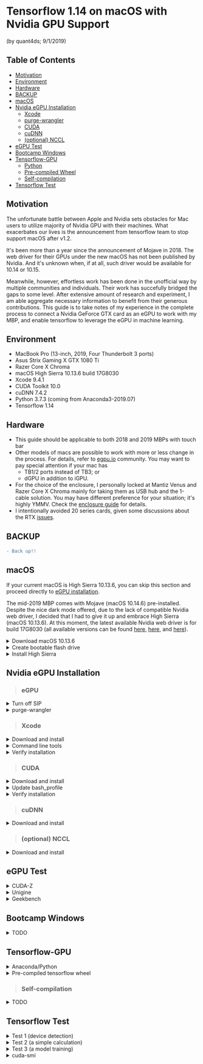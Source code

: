 # Tensorflow 1.14 on macOS with Nvidia GPU Support
(by quant4ds; 9/1/2019)
<!-- OSX10.13.6-17G2208_Xcode9.4.1_tensorflow1.14_python3.7.3_CUDA10.0_cuDNN7.4.2 -->

## Table of Contents
- [Motivation][101]
- [Environment][102]
- [Hardware][103]
- [BACKUP][104]
- [macOS][105]
- [Nvidia eGPU Installation][106]
    + [Xcode][107]
    + [purge-wrangler][108]
    + [CUDA][109]
    + [cuDNN][110]
    + [(optional) NCCL][111]
- [eGPU Test][112]
- [Bootcamp Windows][113]
- [Tensorflow-GPU][114]
    + [Python][115]
    + [Pre-compiled Wheel][116]
    + [Self-compilation][117]
- [Tensorflow Test][118]

## Motivation
The unfortunate battle between Apple and Nvidia sets obstacles for Mac users to utilize majority of Nvidia GPU with their machines. What exacerbates our lives is the announcement from tensorflow team to stop support macOS after v1.2. 

It's been more than a year since the announcement of Mojave in 2018. The web driver for their GPUs under the new macOS has not been published by Nvidia. And it's unknown when, if at all, such driver would be available for 10.14 or 10.15. 

Meanwhile, however, effortless work has been done in the unofficial way by multiple communities and individuals. Their work has succefully bridged the gaps to some level. After extensive amount of research and experiment, I am able aggregate necessary information to benefit from their generous contributions. This guide is to take notes of my experience in the complete process to connect a Nvidia GeForce GTX card as an eGPU to work with my MBP, and enable tensorflow to leverage the eGPU in machine learning. 

## Environment
- MacBook Pro (13-inch, 2019, Four Thunderbolt 3 ports) 
- Asus Strix Gaming X GTX 1080 Ti
- Razer Core X Chroma
- macOS High Sierra 10.13.6 build 17G8030
- Xcode 9.4.1
- CUDA Toolkit 10.0
- cuDNN 7.4.2
- Python 3.7.3 (coming from Anaconda3-2019.07)
- Tensorflow 1.14

## Hardware
- This guide should be applicable to both 2018 and 2019 MBPs with touch bar
- Other models of macs are possible to work with more or less change in the process. For details, refer to [egpu.io](https://egpu.io) community. You may want to pay special attention if your mac has 
    + TB1/2 ports instead of TB3; or
    + dGPU in addition to iGPU.
- For the choice of the enclosure, I personally locked at Mantiz Venus and Razer Core X Chroma mainly for taking them as USB hub and the 1-cable solution. You may have different preference for your situation; it's highly YMMV. Check the [enclosure guide](https://egpu.io/best-egpu-buyers-guide/#tb3-enclosures) for details. 
- I intentionally avoided 20 series cards, given some discussions about the RTX [issues](https://www.nvidia.com/en-us/geforce/forums/geforce-graphics-cards/5/296479/another-dead-rtx-2080ti-with-an-explanation/). 

## BACKUP
```diff
- Back up!!
```

## macOS
If your current macOS is High Sierra 10.13.6, you can skip this section and proceed directly to [eGPU installation](https://github.com/quant4ds/tensorflow_gpu_macOS#nvidia-egpu-installation). 

The mid-2019 MBP comes with Mojave (macOS 10.14.6) pre-installed. Despite the nice dark mode offered, due to the lack of compatible Nvidia web driver, I decided that I had to give it up and embrace High Sierra (macOS 10.13.6). At this moment, the latest available Nvidia web driver is for build 17G8030 (all available versions can be found [here](https://www.insanelymac.com/forum/topic/324195-nvidia-web-driver-updates-for-macos-high-sierra-update-july-30-2019/), [here](https://www.tonymacx86.com/nvidia-drivers/), and [here](http://www.macvidcards.com/drivers.html)). 

<details>
  <summary>Download macOS 10.13.6</summary>
  
  - **For 2018 and 2019 MBPs with touch bar, you have to download a special built of the High Sierra (i.e., 17G2208).** 
      + It's reported that regular build High Sierra (i.e., 17G65) is not compatible with 2018 MBP with touch bar. I tested on my 2019 MBP and it's also no-go. 
  - Four ways to download: 
      + Direct download link if you can find one - I used this [17G2208](http://oceanofdmg.com/download-macos-high-sierra-v10-13-6-17g2208-app-store-dmg/); 
      + Use the [patcher](http://dosdude1.com/highsierra/) (only for regular build 17G65);
      + First directly download the compact downloader from [app store](https://apps.apple.com/us/app/macos-high-sierra/id1246284741?mt=12), followed by modifying the file as shown in [这里](https://www.newlearner.site/2019/07/22/full-size-macos.html) (only for regular build 17G65); and
      + Download [installinstallmacos.py](https://github.com/munki/macadmin-scripts/blob/master/installinstallmacos.py) and follow the [instruction](https://github.com/munki/macadmin-scripts/blob/master/docs/installinstallmacos.md) (for all latest versions including both 17G2208 and 17G65). 
  - Verify the installer authenticity
      + Double click the to mount the .dmg file
      + Run below command in terminal to get Sha1 checksum of the installer
      ```bash
      $ shasum /Volumes/macOS.High.Sierra.10.13.6/Install*OS*.app/Contents/SharedSupport/{Base,Install}*.dmg
      ```
      + Compare against [here](https://github.com/notpeter/apple-installer-checksums)
</details>

<details>
  <summary>Create bootable flash drive</summary>
  
  - **The flash drive should be at least 8gb in capacity.**
  - Use Disk Utilities to erase the flash drive as "Mac OS Extended (Journaled)" format and named as "HighSierra" (or any name you wish); 
  - Double click to mount the High Sierra .dmg file that you have just downloaded or created; 
  - Run below commands in terminal:
  ```bash
  $ cd /Volumes/macOS.High.Sierra.10.13.6 
  $ sudo /Volumes/macOS.High.Sierra.10.13.6/Install\ macOS\ High\ Sierra.app/Contents/Resources/createinstallmedia --volume /Volumes/HighSierra --applicationpath /Volumes/macOS.High.Sierra.10.13.6/Install\ macOS\ High\ Sierra.app --nointeraction
  ```
  - The flash drive name changes to “Install macOS High Sierra”.
</details>

<details>
  <summary>Install High Sierra</summary>
  
  - First make sure the mac can be booted from external sources:
      + Restart the mac while pressing Command+R and holding until entering recovery mode;
      + Turn on "Allow Booting From External Media" under the Startup Security Utility in menu. 
  - Plug in the bootable flash drive and restart the mac, while pressing the Option key and holding until start option shows;
  - Select "Install macOS High Sierra" and enter; 
  - In the recovery mode, erase the internal SSD as "APFS" format and name it "Macintosh HD" as convention (or any other name you wish);
      + When erasing, select the **whole SSD ("APPLE HDD...")**;
      + Do not prefer to select "Case Sensitive" or "Encrypted" format for convenience.
  - Install... 
      + When the fresh installation completes, the build code shows as 17G2208;
      + Run updates from app store;
      + now the build code shows as 17G8030.
</details>

## Nvidia eGPU Installation
> ### eGPU

<details>
  <summary>Turn off SIP</summary>
 
  - Restart the mac while pressing Command+R and holding until entering recovery mode;
  - Select "Terminal" under Utilities in menu, and run below command:
  ```bash
  $ csrutil disable
  ```
</details>

<details>
  <summary>purge-wrangler</summary>
  
  - Restart the mac while the eGPU is plugged in;
  - Run below commands in terminal (will be asked to restart after running):
  ```bash
  $ curl -s "https://api.github.com/repos/mayankk2308/purge-wrangler/releases/latest" | grep '"browser_download_url":' | sed -E 's/.*"([^"]+)".*/\1/' | xargs curl -L -s -0 > purge-wrangler.sh && chmod +x purge-wrangler.sh && ./purge-wrangler.sh && rm purge-wrangler.sh
  ```
      + It automatically installs Nvidia web driver (currently v387.10.10.10.40.130), which won’t succeed when trying to install manually on macOS 10.13.6 build 17G2208.
  - Source code, instuction, and discussions can be found [here](https://github.com/mayankk2308/purge-wrangler), and [here](https://egpu.io/purge-wrangler.sh).

  ---
  **Note**:  
  An alternative to purge-wrangler is [macOS-eGPU](https://github.com/learex/macOS-eGPU). Instruction can be found [here](https://theunlockr.com/how-to-use-nvidia-cards-with-your-mac-egpu/). However the former is recommended. 
  ---
</details>

> ### Xcode

<details>
  <summary>Download and install</summary>
 
  - Download Xcode 9.4.1 from [apple developer site](https://developer.apple.com/download/more/). 
      + Xcode 10.0 seems to be the latest version that can be installed on High Sierra without and mod. However, **it will cause error in CUDA installation** (tested; something similar is also mentioned [这里](https://segmentfault.com/a/1190000015807229)). 
  - Run below command in terminal:
  ```bash
  $ sudo xcode-select -s /Applications/Xcode.app
  ```
</details>

<details>
  <summary>Command line tools</summary>
 
  - Download Command Line Tools for Xcode and install from [apple developer site](https://developer.apple.com/download/more/).
      + Select the version **matching macOS 10.13 and Xcode 9.4.1**
</details>

<details>
  <summary>Verify installation</summary>

  - Run below command in terminal:
  ```bash
  $ cc -v
  Apple LLVM version 9.1.0 (clang-902.0.39.2)
  Target: x86_64-apple-darwin17.7.0
  Thread model: posix
  InstalledDir: /Applications/Xcode.app/Contents/Developer/Toolchains/XcodeDefault.xctoolchain/usr/bin
  ```
</details>

> ### CUDA

<details>
  <summary>Download and install</summary>

  - If already has CUDA installed, uninstall first by running below commands in terminal:
  ```bash
  $ sudo /usr/local/bin/uninstall_cuda_drv.pl 
  $ sudo /usr/local/cuda/bin/uninstall_cuda_10.0.pl  # change CUDA version as needed
  $ sudo rm -rf /Developer/NVIDIA/CUDA-10.0/  # change CUDA version as needed
  $ sudo rm -rf /Library/Frameworks/CUDA.framework 
  $ sudo rm -rf /usr/local/cuda/
  ```
  - CUDA driver:
      + Download version 410.130 from [here](https://www.nvidia.com/en-us/drivers/cuda/macosx-cuda-410-130-driver/) (to **match CUDA toolkit 10.0**);
      + Install...
  - CUDA toolkit:
      + Download version 10.0.130 from [here](https://developer.nvidia.com/cuda-toolkit-archive) (to **match Nvidia web driver** [installed](https://github.com/quant4ds/tensorflow_gpu_macOS#nvidia-egpu-installation) as shown [here](https://www.nvidia.com/download/driverResults.aspx/149652/));
      ```bash
      Version:  387.10.10.10.40.130
      Release Date:   2019.7.30
      Operating System:   macOS High Sierra 10.13.6
      CUDA Toolkit:   10.1
      ```
      + Install... 
</details>

<details>
  <summary>Update bash_profile</summary>

  - Run below commands in terminal to open the file:
  ```bash
  $ touch ~/.bash_profile; open ~/.bash_profile
  ```
  - Add below lines and save:
  ```bash
  export CUDA_HOME=/usr/local/cuda  
  export DYLD_LIBRARY_PATH="$CUDA_HOME/lib:$CUDA_HOME/nvvm/lib:$CUDA_HOME/extras/CUPTI/lib:/usr/local/nccl/lib"  
  export LD_LIBRARY_PATH=$DYLD_LIBRARY_PATH  
  export PATH=$CUDA_HOME/bin:$PATH
  ```
      + **Special attention needs to be paid to line changer "\r\n"**
  - Run below command in terminal to apply bash_profile:
  ```bash
  $ . ~/.bash_profile
  ```

  ---
  **Note**:  
  If not using bash, then should change other file accordingly (e.g., ~/.zshrc if using zsh).
  ---
</details>

<details>
  <summary>Verify installation</summary>

  - Run below commands in terminal:
  ```bash
  $ nvcc -V
  nvcc: NVIDIA (R) Cuda compiler driver
  Copyright (c) 2005-2018 NVIDIA Corporation
  Built on Sat_Aug_25_21:08:56_CDT_2018
  Cuda compilation tools, release 10.0, V10.0.130
  ```
  and
  ```bash
  $ kextstat | grep -i cuda.
  171    0 0xffffff7f84f15000 0x2000     0x2000     com.nvidia.CUDA (1.1.0) E13478CB-B251-3C0A-86E9-A6B56F528FE8 <4 1>
  ```
  - Sample test by running below commands in terminal:
  ```bash
  $ cd /usr/local/cuda/samples
  $ sudo make -C 1_Utilities/deviceQuery
  $ ./bin/x86_64/darwin/release/deviceQuery
  ./bin/x86_64/darwin/release/deviceQuery Starting...

   CUDA Device Query (Runtime API) version (CUDART static linking)

  Detected 1 CUDA Capable device(s)

  Device 0: "GeForce GTX 1080 Ti"
    CUDA Driver Version / Runtime Version          10.0 / 10.0
    CUDA Capability Major/Minor version number:    6.1
    Total amount of global memory:                 11264 MBytes (11810963456 bytes)
    (28) Multiprocessors, (128) CUDA Cores/MP:     3584 CUDA Cores
    GPU Max Clock rate:                            1607 MHz (1.61 GHz)
    Memory Clock rate:                             5505 Mhz
    Memory Bus Width:                              352-bit
    L2 Cache Size:                                 2883584 bytes
    Maximum Texture Dimension Size (x,y,z)         1D=(131072), 2D=(131072, 65536), 3D=(16384, 16384, 16384)
    Maximum Layered 1D Texture Size, (num) layers  1D=(32768), 2048 layers
    Maximum Layered 2D Texture Size, (num) layers  2D=(32768, 32768), 2048 layers
    Total amount of constant memory:               65536 bytes
    Total amount of shared memory per block:       49152 bytes
    Total number of registers available per block: 65536
    Warp size:                                     32
    Maximum number of threads per multiprocessor:  2048
    Maximum number of threads per block:           1024
    Max dimension size of a thread block (x,y,z): (1024, 1024, 64)
    Max dimension size of a grid size    (x,y,z): (2147483647, 65535, 65535)
    Maximum memory pitch:                          2147483647 bytes
    Texture alignment:                             512 bytes
    Concurrent copy and kernel execution:          Yes with 2 copy engine(s)
    Run time limit on kernels:                     Yes
    Integrated GPU sharing Host Memory:            No
    Support host page-locked memory mapping:       Yes
    Alignment requirement for Surfaces:            Yes
    Device has ECC support:                        Disabled
    Device supports Unified Addressing (UVA):      Yes
    Device supports Compute Preemption:            Yes
    Supports Cooperative Kernel Launch:            Yes
    Supports MultiDevice Co-op Kernel Launch:      Yes
    Device PCI Domain ID / Bus ID / location ID:   0 / 67 / 0
    Compute Mode:
       < Default (multiple host threads can use ::cudaSetDevice() with device simultaneously) >

  deviceQuery, CUDA Driver = CUDART, CUDA Driver Version = 10.0, CUDA Runtime Version = 10.0, NumDevs = 1
  Result = PASS
  ```
    + Look for the "**Resule = PASS**" in the end of the output.
</details>

> ### cuDNN

<details>
  <summary>Download and install</summary>

  - Download version 7.4.2 from [here](https://developer.nvidia.com/rdp/cudnn-archive) (to **match CUDA toolkit 10.0**);
  - Run below command in terminal:
      + Copy:
      ```bash
      $ sudo cp ~/Downloads/cudnn-10.0-osx-x64-v7.4.2.24.tar /Developer/
      ```
      + Uncompress:
      ```bash
      $ sudo tar -xvf /Developer/cudnn-10.0-osx-x64-v7.4.2.24.tar -C /Developer/
      ```
      + Combine cuDNN with CUDA:
      ```bash
      $ sudo mv /Developer/cuda/include/cudnn.h /Developer/NVIDIA/CUDA-10.0/include/ 
      $ sudo mv /Developer/cuda/lib/libcudnn* /Developer/NVIDIA/CUDA-10.0/lib/ 
      $ sudo ln -s /Developer/NVIDIA/CUDA-10.0/include/* /usr/local/cuda/include/ 
      $ sudo ln -s /Developer/NVIDIA/CUDA-10.0/lib/* /usr/local/cuda/lib/
      ```
</details>

> ### (optional) NCCL

<details>
  <summary>Download and install</summary>

  - Download version 2.4.8 from [here](https://developer.nvidia.com/nccl/nccl-download) (to **match CUDA toolkit 10.0**);
      + Need "The Unarchiver" from app store to uncompress the .txz archive
  - Run below commands in terminal:
  ```bash
  $ sudo mkdir -p /usr/local/nccl 
  $ sudo cp -a /Volumes/nccl_2.4.8-1+cuda10.0_x86_64/* /usr/local/nccl 
  $ sudo mkdir -p /usr/local/include/third_party/nccl  
  $ sudo ln -s /usr/local/nccl/include/nccl.h /usr/local/include/third_party/nccl  
  ```

  ---
  **Note**:  
  Probably only needed for MBP15 with dGPU.
  ---
</details>

## eGPU Test

<details>
  <summary>CUDA-Z</summary>

  - Install
  - Result
  ![](/misc/guda_z.png)

</details>

<details>
  <summary>Unigine</summary>

  - Valley
  - Heaven
</details>

<details>
  <summary>Geekbench</summary>

</details>

## Bootcamp Windows

<details>
  <summary>TODO</summary>

  - https://egpu.io/boot-camp-egpu-setup-guide/
  - https://egpu.io/forums/mac-setup/automate-egpu-efi-egpu-boot-manager-for-macos-and-windows/
  - https://blog.csdn.net/ssujoensiang/article/details/78620616
</details>

## Tensorflow-GPU

<details>
  <summary>Anaconda/Python</summary>

  - Download and install Anaconda3 2019.07 from [here](https://repo.anaconda.com/archive/Anaconda3-2019.07-MacOSX-x86_64.pkg);
      + Python 3.7.3 is included
  - Run below command in terminal to create a virtual environment:
  ```bash
  $ conda create —name tf_gpu python=3.7
  ```
</details>

<details>
  <summary>Pre-compiled tensorflow wheel</summary>

  - Download "tensorflow-1.14.0rc1-py27-py37-cuda10-cudnn74-full" from [here](https://github.com/TomHeaven/tensorflow-osx-build/releases/tag/v1.14.0rc1_cu100);
      + Compilation elements **match all environment/driver/software versions**.
  - Run below commands in terminal to install tensorflow:
  ```bash
  $ conda activate tf_gpu 
  $ pip install ~/Downloads/tensorflow-1.14.0rc1-cp37-cp37m-macosx_10_13_x86_64.whl
  ```
</details>

> ### Self-compilation

<details>
  <summary>TODO</summary>

  - homebrew
  - llvm
  - bazel
  - https://github.com/TomHeaven/tensorflow-osx-build/blob/master/build_instructions_1.10.md
</details>

## Tensorflow Test

<details>
  <summary>Test 1 (device detection)</summary>

  Run below python code:
  ```python
  from tensorflow.python.client import device_lib
  print(device_lib.list_local_devices())
  ```
  We get:
  ```python
  2019-09-03 12:50:43.381079: I tensorflow/stream_executor/platform/default/dso_loader.cc:42] Successfully opened dynamic library libcudart.10.0.dylib
  2019-09-03 12:50:45.565103: I tensorflow/stream_executor/platform/default/  dso_loader.cc:42] Successfully opened dynamic library libcuda.dylib
  2019-09-03 12:50:45.570169: I tensorflow/stream_executor/cuda/cuda_gpu_executor  .cc:966] OS X does not support NUMA - returning NUMA node zero
  2019-09-03 12:50:45.570297: I tensorflow/core/common_runtime/gpu/gpu_device.cc:  1640] Found device 0 with properties: 
  name: GeForce GTX 1080 Ti major: 6 minor: 1 memoryClockRate(GHz): 1.607
  pciBusID: 0000:43:00.0
  2019-09-03 12:50:45.570393: I tensorflow/stream_executor/platform/default/  dso_loader.cc:42] Successfully opened dynamic library libcudart.10.0.dylib
  2019-09-03 12:50:45.613619: I tensorflow/stream_executor/platform/default/  dso_loader.cc:42] Successfully opened dynamic library libcublas.10.0.dylib
  2019-09-03 12:50:45.647913: I tensorflow/stream_executor/platform/default/  dso_loader.cc:42] Successfully opened dynamic library libcufft.10.0.dylib
  2019-09-03 12:50:45.663483: I tensorflow/stream_executor/platform/default/  dso_loader.cc:42] Successfully opened dynamic library libcurand.10.0.dylib
  2019-09-03 12:50:45.720211: I tensorflow/stream_executor/platform/default/  dso_loader.cc:42] Successfully opened dynamic library libcusolver.10.0.  dylib
  2019-09-03 12:50:45.755571: I tensorflow/stream_executor/platform/default/  dso_loader.cc:42] Successfully opened dynamic library libcusparse.10.0.  dylib
  2019-09-03 12:50:45.798164: I tensorflow/stream_executor/platform/default/  dso_loader.cc:42] Successfully opened dynamic library libcudnn.7.dylib
  2019-09-03 12:50:45.798272: I tensorflow/stream_executor/cuda/cuda_gpu_executor  .cc:966] OS X does not support NUMA - returning NUMA node zero
  2019-09-03 12:50:45.798491: I tensorflow/stream_executor/cuda/cuda_gpu_executor  .cc:966] OS X does not support NUMA - returning NUMA node zero
  2019-09-03 12:50:45.798595: I tensorflow/core/common_runtime/gpu/gpu_device.cc:  1763] Adding visible gpu devices: 0
  2019-09-03 12:50:45.798732: I tensorflow/stream_executor/platform/default/  dso_loader.cc:42] Successfully opened dynamic library libcudart.10.0.dylib
  2019-09-03 12:50:47.160671: I tensorflow/core/common_runtime/gpu/gpu_device.cc:  1181] Device interconnect StreamExecutor with strength 1 edge matrix:
  2019-09-03 12:50:47.160684: I tensorflow/core/common_runtime/gpu/gpu_device.cc:  1187]      0 
  2019-09-03 12:50:47.160687: I tensorflow/core/common_runtime/gpu/gpu_device.cc:  1200] 0:   N 
  2019-09-03 12:50:47.160858: I tensorflow/stream_executor/cuda/cuda_gpu_executor  .cc:966] OS X does not support NUMA - returning NUMA node zero
  2019-09-03 12:50:47.161059: I tensorflow/stream_executor/cuda/cuda_gpu_executor  .cc:966] OS X does not support NUMA - returning NUMA node zero
  2019-09-03 12:50:47.161228: I tensorflow/stream_executor/cuda/cuda_gpu_executor  .cc:966] OS X does not support NUMA - returning NUMA node zero
  2019-09-03 12:50:47.161349: I tensorflow/core/common_runtime/gpu/gpu_device.cc:  1326] Created TensorFlow device (/device:GPU:0 with 8264 MB memory) ->   physical GPU (device: 0, name: GeForce GTX 1080 Ti, pci bus id: 0000:43:00.  0, compute capability: 6.1)
  [name: "/device:CPU:0"
  device_type: "CPU"
  memory_limit: 268435456
  locality {
  }
  incarnation: 14163670328676646715
  , name: "/device:GPU:0"
  device_type: "GPU"
  memory_limit: 8665955328
  locality {
    bus_id: 1
    links {
    }
  }
  incarnation: 11986345720044061
  physical_device_desc: "device: 0, name: GeForce GTX 1080 Ti, pci bus id:   0000:43:00.0, compute capability: 6.1"
  ]
  
  Process finished with exit code 0
  ```
</details>

<details>
  <summary>Test 2 (a simple calculation)</summary>

  Run below python code:
  ```python
  import tensorflow as tf
  
  config = tf.ConfigProto()
  config.log_device_placement = True
  
  a = tf.constant([1.0, 2.0, 3.0, 4.0, 5.0, 6.0], shape=[2, 3], name='a')
  b = tf.constant([1.0, 2.0, 3.0, 4.0, 5.0, 6.0], shape=[3, 2], name='b')
  c = tf.matmul(a, b)

  with tf.Session(config=config) as sess:
      print(sess.run(c))
  ```
  We get:
  ```python
  2019-09-03 12:56:57.447240: I tensorflow/stream_executor/platform/default/dso_loader.cc:42] Successfully opened dynamic library libcudart.10.0.dylib
  WARNING:tensorflow:From /Users/alex/Documents/workon/tf_gpu_test/gpu_test1.py:3  : The name tf.ConfigProto is deprecated. Please use tf.compat.v1.  ConfigProto instead.
  
  WARNING:tensorflow:From /Users/alex/Documents/workon/tf_gpu_test/gpu_test1.py:  11: The name tf.Session is deprecated. Please use tf.compat.v1.Session   instead.
  
  2019-09-03 12:56:58.667338: I tensorflow/stream_executor/platform/default/  dso_loader.cc:42] Successfully opened dynamic library libcuda.dylib
  2019-09-03 12:56:58.672698: I tensorflow/stream_executor/cuda/cuda_gpu_executor  .cc:966] OS X does not support NUMA - returning NUMA node zero
  2019-09-03 12:56:58.672828: I tensorflow/core/common_runtime/gpu/gpu_device.cc:  1640] Found device 0 with properties: 
  name: GeForce GTX 1080 Ti major: 6 minor: 1 memoryClockRate(GHz): 1.607
  pciBusID: 0000:43:00.0
  2019-09-03 12:56:58.672924: I tensorflow/stream_executor/platform/default/  dso_loader.cc:42] Successfully opened dynamic library libcudart.10.0.dylib
  2019-09-03 12:56:58.682121: I tensorflow/stream_executor/platform/default/  dso_loader.cc:42] Successfully opened dynamic library libcublas.10.0.dylib
  2019-09-03 12:56:58.688366: I tensorflow/stream_executor/platform/default/  dso_loader.cc:42] Successfully opened dynamic library libcufft.10.0.dylib
  2019-09-03 12:56:58.690745: I tensorflow/stream_executor/platform/default/  dso_loader.cc:42] Successfully opened dynamic library libcurand.10.0.dylib
  2019-09-03 12:56:58.701561: I tensorflow/stream_executor/platform/default/  dso_loader.cc:42] Successfully opened dynamic library libcusolver.10.0.  dylib
  2019-09-03 12:56:58.711459: I tensorflow/stream_executor/platform/default/  dso_loader.cc:42] Successfully opened dynamic library libcusparse.10.0.  dylib
  2019-09-03 12:56:58.723670: I tensorflow/stream_executor/platform/default/  dso_loader.cc:42] Successfully opened dynamic library libcudnn.7.dylib
  2019-09-03 12:56:58.723813: I tensorflow/stream_executor/cuda/cuda_gpu_executor  .cc:966] OS X does not support NUMA - returning NUMA node zero
  2019-09-03 12:56:58.724151: I tensorflow/stream_executor/cuda/cuda_gpu_executor  .cc:966] OS X does not support NUMA - returning NUMA node zero
  2019-09-03 12:56:58.724308: I tensorflow/core/common_runtime/gpu/gpu_device.cc:  1763] Adding visible gpu devices: 0
  2019-09-03 12:56:58.724472: I tensorflow/stream_executor/platform/default/  dso_loader.cc:42] Successfully opened dynamic library libcudart.10.0.dylib
  2019-09-03 12:56:59.301986: I tensorflow/core/common_runtime/gpu/gpu_device.cc:  1181] Device interconnect StreamExecutor with strength 1 edge matrix:
  2019-09-03 12:56:59.301999: I tensorflow/core/common_runtime/gpu/gpu_device.cc:  1187]      0 
  2019-09-03 12:56:59.302002: I tensorflow/core/common_runtime/gpu/gpu_device.cc:  1200] 0:   N 
  2019-09-03 12:56:59.302150: I tensorflow/stream_executor/cuda/cuda_gpu_executor  .cc:966] OS X does not support NUMA - returning NUMA node zero
  2019-09-03 12:56:59.302348: I tensorflow/stream_executor/cuda/cuda_gpu_executor  .cc:966] OS X does not support NUMA - returning NUMA node zero
  2019-09-03 12:56:59.302517: I tensorflow/stream_executor/cuda/cuda_gpu_executor  .cc:966] OS X does not support NUMA - returning NUMA node zero
  2019-09-03 12:56:59.302639: I tensorflow/core/common_runtime/gpu/gpu_device.cc:  1326] Created TensorFlow device (/job:localhost/replica:0/task:0/device:GPU  :0 with 8264 MB memory) -> physical GPU (device: 0, name: GeForce GTX 1080   Ti, pci bus id: 0000:43:00.0, compute capability: 6.1)
  2019-09-03 12:56:59.303165: I tensorflow/core/common_runtime/direct_session.cc:  296] Device mapping:
  /job:localhost/replica:0/task:0/device:GPU:0 -> device: 0, name: GeForce GTX   1080 Ti, pci bus id: 0000:43:00.0, compute capability: 6.1
  
  2019-09-03 12:56:59.303711: I tensorflow/core/common_runtime/placer.cc:54]   MatMul: (MatMul)/job:localhost/replica:0/task:0/device:GPU:0
  2019-09-03 12:56:59.303719: I tensorflow/core/common_runtime/placer.cc:54] a: (  Const)/job:localhost/replica:0/task:0/device:GPU:0
  2019-09-03 12:56:59.303725: I tensorflow/core/common_runtime/placer.cc:54] b: (  Const)/job:localhost/replica:0/task:0/device:GPU:0
  Device mapping:
  /job:localhost/replica:0/task:0/device:GPU:0 -> device: 0, name: GeForce GTX   1080 Ti, pci bus id: 0000:43:00.0, compute capability: 6.1
  MatMul: (MatMul): /job:localhost/replica:0/task:0/device:GPU:0
  a: (Const): /job:localhost/replica:0/task:0/device:GPU:0
  b: (Const): /job:localhost/replica:0/task:0/device:GPU:0
  [[22. 28.]
   [49. 64.]]
  
  Process finished with exit code 0
  ```


</details>

<details>
  <summary>Test 3 (a model training)</summary>

  Run below python code:
  ```python
  import tensorflow as tf
  import tensorflow.keras as keras
  import time
  
  class myCallback(keras.callbacks.Callback):
      def on_epoch_end(self, epoch, logs={}):
          if(logs.get("acc")>0.998):
              print("\nStop as accuracy on training data is over 99.8%")
              self.model.stop_training = True

  mnist = keras.datasets.mnist
  (image_train, label_train), (image_test, label_test) = mnist.load_data()
  image_train, image_test = image_train[: ,: ,: ,None]/255, image_test[: ,: ,: ,None]/255
  
  with tf.device("/gpu:0"):
      config = tf.ConfigProto()
      config.gpu_options.allow_growth = True 
      config.gpu_options.per_process_gpu_memory_fraction = 0.8 
      sess = tf.Session(config=config)
      keras.backend.set_session(sess)
  
      model = tf.keras.models.Sequential([
          keras.layers.Conv2D(64, [3,3], activation="relu", input_shape=[28,28,1]  ),
          keras.layers.MaxPooling2D([2,2]),
          keras.layers.Flatten(),
          keras.layers.Dense(128, activation="relu"),
          keras.layers.Dense(10, activation="softmax")
      ])
  
      model.compile(optimizer="adam",
                   loss="sparse_categorical_crossentropy",
                   metrics=["acc"])
  
      start_time = time.time()
      model.fit(image_train, label_train, epochs=20, callbacks=[myCallback()])
      duration = time.time() - start_time
      print('Training Duration %.3f sec' % (duration))
  
  model.evaluate(image_test, label_test)

  keras.backend.clear_session()
  ```
  We get:
  ```python
  2019-09-03 12:59:54.396877: I tensorflow/stream_executor/platform/default/dso_loader.cc:42] Successfully opened dynamic library libcudart.10.0.dylib
  WARNING:tensorflow:From /Users/alex/Documents/workon/tf_gpu_test/gpu_test3.py:  30: The name tf.ConfigProto is deprecated. Please use tf.compat.v1.  ConfigProto instead.
  
  WARNING:tensorflow:From /Users/alex/Documents/workon/tf_gpu_test/gpu_test3.py:  33: The name tf.Session is deprecated. Please use tf.compat.v1.Session   instead.
  
  2019-09-03 12:59:55.979836: I tensorflow/stream_executor/platform/default/  dso_loader.cc:42] Successfully opened dynamic library libcuda.dylib
  2019-09-03 12:59:55.986792: I tensorflow/stream_executor/cuda/cuda_gpu_executor  .cc:966] OS X does not support NUMA - returning NUMA node zero
  2019-09-03 12:59:55.986920: I tensorflow/core/common_runtime/gpu/gpu_device.cc:  1640] Found device 0 with properties: 
  name: GeForce GTX 1080 Ti major: 6 minor: 1 memoryClockRate(GHz): 1.607
  pciBusID: 0000:43:00.0
  2019-09-03 12:59:55.987018: I tensorflow/stream_executor/platform/default/  dso_loader.cc:42] Successfully opened dynamic library libcudart.10.0.dylib
  2019-09-03 12:59:55.991541: I tensorflow/stream_executor/platform/default/  dso_loader.cc:42] Successfully opened dynamic library libcublas.10.0.dylib
  2019-09-03 12:59:55.994239: I tensorflow/stream_executor/platform/default/  dso_loader.cc:42] Successfully opened dynamic library libcufft.10.0.dylib
  2019-09-03 12:59:55.995071: I tensorflow/stream_executor/platform/default/  dso_loader.cc:42] Successfully opened dynamic library libcurand.10.0.dylib
  2019-09-03 12:59:55.998959: I tensorflow/stream_executor/platform/default/  dso_loader.cc:42] Successfully opened dynamic library libcusolver.10.0.  dylib
  2019-09-03 12:59:56.002247: I tensorflow/stream_executor/platform/default/  dso_loader.cc:42] Successfully opened dynamic library libcusparse.10.0.  dylib
  2019-09-03 12:59:56.007425: I tensorflow/stream_executor/platform/default/  dso_loader.cc:42] Successfully opened dynamic library libcudnn.7.dylib
  2019-09-03 12:59:56.007535: I tensorflow/stream_executor/cuda/cuda_gpu_executor  .cc:966] OS X does not support NUMA - returning NUMA node zero
  2019-09-03 12:59:56.007865: I tensorflow/stream_executor/cuda/cuda_gpu_executor  .cc:966] OS X does not support NUMA - returning NUMA node zero
  2019-09-03 12:59:56.008106: I tensorflow/core/common_runtime/gpu/gpu_device.cc:  1763] Adding visible gpu devices: 0
  2019-09-03 12:59:56.008206: I tensorflow/stream_executor/platform/default/  dso_loader.cc:42] Successfully opened dynamic library libcudart.10.0.dylib
  2019-09-03 12:59:56.644317: I tensorflow/core/common_runtime/gpu/gpu_device.cc:  1181] Device interconnect StreamExecutor with strength 1 edge matrix:
  2019-09-03 12:59:56.644331: I tensorflow/core/common_runtime/gpu/gpu_device.cc:  1187]      0 
  2019-09-03 12:59:56.644335: I tensorflow/core/common_runtime/gpu/gpu_device.cc:  1200] 0:   N 
  2019-09-03 12:59:56.644505: I tensorflow/stream_executor/cuda/cuda_gpu_executor  .cc:966] OS X does not support NUMA - returning NUMA node zero
  2019-09-03 12:59:56.644706: I tensorflow/stream_executor/cuda/cuda_gpu_executor  .cc:966] OS X does not support NUMA - returning NUMA node zero
  2019-09-03 12:59:56.644874: I tensorflow/stream_executor/cuda/cuda_gpu_executor  .cc:966] OS X does not support NUMA - returning NUMA node zero
  2019-09-03 12:59:56.644990: I tensorflow/core/common_runtime/gpu/gpu_device.cc:  1326] Created TensorFlow device (/job:localhost/replica:0/task:0/device:GPU  :0 with 9011 MB memory) -> physical GPU (device: 0, name: GeForce GTX 1080   Ti, pci bus id: 0000:43:00.0, compute capability: 6.1)
  WARNING:tensorflow:From /Users/alex/Documents/workon/tf_gpu_test/gpu_test3.py:  34: The name tf.keras.backend.set_session is deprecated. Please use tf.  compat.v1.keras.backend.set_session instead.
  
  WARNING:tensorflow:From /Users/alex/anaconda3/envs/tf_gpu/lib/python3.7/site-  packages/tensorflow/python/ops/init_ops.py:1251: calling VarianceScaling.  __init__ (from tensorflow.python.ops.init_ops) with dtype is deprecated and   will be removed in a future version.
  Instructions for updating:
  Call initializer instance with the dtype argument instead of passing it to the   constructor
  Epoch 1/20
  2019-09-03 12:59:57.017863: I tensorflow/stream_executor/platform/default/  dso_loader.cc:42] Successfully opened dynamic library libcublas.10.0.dylib
  2019-09-03 12:59:57.227410: I tensorflow/stream_executor/platform/default/  dso_loader.cc:42] Successfully opened dynamic library libcudnn.7.dylib
  60000/60000 [==============================] - 7s 112us/sample - loss: 0.1333 -   acc: 0.9602
  Epoch 2/20
  60000/60000 [==============================] - 5s 88us/sample - loss: 0.0456 -   acc: 0.9856
  Epoch 3/20
  60000/60000 [==============================] - 5s 90us/sample - loss: 0.0273 -   acc: 0.9909
  Epoch 4/20
  60000/60000 [==============================] - 5s 86us/sample - loss: 0.0182 -   acc: 0.9940
  Epoch 5/20
  60000/60000 [==============================] - 5s 85us/sample - loss: 0.0131 -   acc: 0.9956
  Epoch 6/20
  60000/60000 [==============================] - 5s 83us/sample - loss: 0.0090 -   acc: 0.9968
  Epoch 7/20
  59680/60000 [============================>.] - ETA: 0s - loss: 0.0052 - acc: 0.  9985
  Stop as accuracy on training data is over 99.8%
  60000/60000 [==============================] - 5s 82us/sample - loss: 0.0052 -   acc: 0.9985
  Training Duration 37.847 sec
  10000/10000 [==============================] - 0s 43us/sample - loss: 0.0509 -   acc: 0.9865
  
  Process finished with exit code 0
  ```

  - Using the eGPU, it takes ~5s per epoch. This is approximately 3x faster than using the CPU (~16s/epoch). It seems less of a bump than I had expected;
  - Same model running in colab gives approximately 6x bump (~10s/epoch with GPU; ~60s/epoch with CPU).
</details>

<details>
  <summary>cuda-smi</summary>

  - Download and complie by running below commands in terminal:
  ```bash
  $ git clone https://github.com/phvu/cuda-smi
  $ cd cuda-smi
  $ ./compile.sh
  $ sudo scp cuda-smi /usr/local/cuda/bin/
  $ sudo chmod 755 /usr/local/cuda/bin/cuda-smi
  ```
  - Run below command in terminal:
  ```bash
  $ cuda-smi
  Device 0 [PCIe 0:67:0.0]: GeForce GTX 1080 Ti (CC 6.1): 9241.9 of 11264 MB (i.e. 82%) Free
  ```

</details>




[101]:    https://github.com/quant4ds/tensorflow_gpu_macOS#purpose
[102]:    https://github.com/quant4ds/tensorflow_gpu_macOS#environment
[103]:    https://github.com/quant4ds/tensorflow_gpu_macOS#hardware
[104]:    https://github.com/quant4ds/tensorflow_gpu_macOS#backup
[105]:    https://github.com/quant4ds/tensorflow_gpu_macOS#macos
[106]:    https://github.com/quant4ds/tensorflow_gpu_macOS#nvidia-egpu-installation
[107]:    https://github.com/quant4ds/tensorflow_gpu_macOS#xcode
[108]:    https://github.com/quant4ds/tensorflow_gpu_macOS#purge-wrangler
[109]:    https://github.com/quant4ds/tensorflow_gpu_macOS#cuda
[110]:    https://github.com/quant4ds/tensorflow_gpu_macOS#cudnn
[111]:    https://github.com/quant4ds/tensorflow_gpu_macOS#optional-nccl
[112]:    https://github.com/quant4ds/tensorflow_gpu_macOS#egpu-test
[113]:    https://github.com/quant4ds/tensorflow_gpu_macOS#bootcamp-windows
[114]:    https://github.com/quant4ds/tensorflow_gpu_macOS#tensorflow-gpu
[115]:    https://github.com/quant4ds/tensorflow_gpu_macOS#python
[116]:    https://github.com/quant4ds/tensorflow_gpu_macOS#pre-compiled-wheel
[117]:    https://github.com/quant4ds/tensorflow_gpu_macOS#self-compilation
[118]:    https://github.com/quant4ds/tensorflow_gpu_macOS#tensorflow-test
